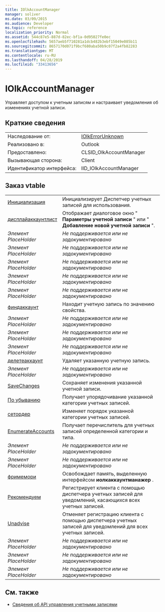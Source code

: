 ```yaml
---
title: IOlkAccountManager
manager: soliver
ms.date: 03/09/2015
ms.audience: Developer
ms.topic: reference
localization_priority: Normal
ms.assetid: 544c87e5-887d-82ec-bf1a-0d95027fe0ec
ms.openlocfilehash: 5657aeb5f710281a1dcb482b3ebf15049e085b11
ms.sourcegitcommit: 8657170d071f9bcf680aba50b9c07f2a4fb82283
ms.translationtype: MT
ms.contentlocale: ru-RU
ms.lasthandoff: 04/28/2019
ms.locfileid: "33413656"
---
```

# <a name="iolkaccountmanager"></a>IOlkAccountManager

Управляет доступом к учетным записям и настраивает уведомления об изменениях учетной записи.
  
## <a name="quick-info"></a>Краткие сведения

|||
|:-----|:-----|
|Наследование от:  <br/> |[IOlkErrorUnknown](iolkerrorunknown.md) <br/> |
|Реализовано в:  <br/> |Outlook  <br/> |
|Предоставлено:  <br/> |CLSID_OlkAccountManager  <br/> |
|Вызывающая сторона:  <br/> |Client  <br/> |
|Идентификатор интерфейса:  <br/> |IID_IOlkAccountManager  <br/> |
   
## <a name="vtable-order"></a>Заказ vtable

|||
|:-----|:-----|
|[Инициализация](iolkaccountmanager-init.md) <br/> |Инициализирует Диспетчер учетных записей для использования.  <br/> |
|[дисплайаккаунтлист](iolkaccountmanager-displayaccountlist.md) <br/> |Отображает диалоговое окно " **Параметры учетной записи** " или " **Добавление новой учетной записи** ".  <br/> |
| *Элемент PlaceHolder*  <br/> | *Не поддерживается или не задокументировано*  <br/> |
| *Элемент PlaceHolder*  <br/> | *Не поддерживается или не задокументировано*  <br/> |
| *Элемент PlaceHolder*  <br/> | *Не поддерживается или не задокументировано*  <br/> |
| *Элемент PlaceHolder*  <br/> | *Не поддерживается или не задокументировано*  <br/> |
| *Элемент PlaceHolder*  <br/> | *Не поддерживается или не задокументировано*  <br/> |
|[финдаккаунт](iolkaccountmanager-findaccount.md) <br/> |Находит учетную запись по значению свойства.  <br/> |
| *Элемент PlaceHolder*  <br/> | *Не поддерживается или не задокументировано*  <br/> |
| *Элемент PlaceHolder*  <br/> | *Не поддерживается или не задокументировано*  <br/> |
| *Элемент PlaceHolder*  <br/> | *Не поддерживается или не задокументировано*  <br/> |
|[делетеаккаунт](iolkaccountmanager-deleteaccount.md) <br/> |Удаляет указанную учетную запись.  <br/> |
| *Элемент PlaceHolder*  <br/> | *Не поддерживается или не задокументировано*  <br/> |
|[SaveChanges](iolkaccountmanager-savechanges.md) <br/> |Сохраняет изменения указанной учетной записи.  <br/> |
|[По убыванию](iolkaccountmanager-getorder.md) <br/> |Получает упорядочивание указанной категории учетных записей.  <br/> |
|[сетордер](iolkaccountmanager-setorder.md) <br/> |Изменяет порядок указанной категории учетных записей.  <br/> |
|[EnumerateAccounts](iolkaccountmanager-enumerateaccounts.md) <br/> |Получает перечислитель для учетных записей определенной категории и типа.  <br/> |
| *Элемент PlaceHolder*  <br/> | *Не поддерживается или не задокументировано*  <br/> |
| *Элемент PlaceHolder*  <br/> | *Не поддерживается или не задокументировано*  <br/> |
|[фримемори](iolkaccountmanager-freememory.md) <br/> |Освобождает память, выделенную интерфейсом **иолкаккаунтманажер** .  <br/> |
|[Рекомендуем](iolkaccountmanager-advise.md) <br/> |Регистрирует клиента с помощью диспетчера учетных записей для уведомлений, касающихся всех учетных записей.  <br/> |
|[Unadvise](iolkaccountmanager-unadvise.md) <br/> |Отменяет регистрацию клиента с помощью диспетчера учетных записей для уведомлений для всех учетных записей.  <br/> |
| *Элемент PlaceHolder*  <br/> | *Не поддерживается или не задокументировано*  <br/> |
| *Элемент PlaceHolder*  <br/> | *Не поддерживается или не задокументировано*  <br/> |
| *Элемент PlaceHolder*  <br/> | *Не поддерживается или не задокументировано*  <br/> |
   
## <a name="see-also"></a>См. также

- [Сведения об API управления учетными записями](about-the-account-management-api.md)


